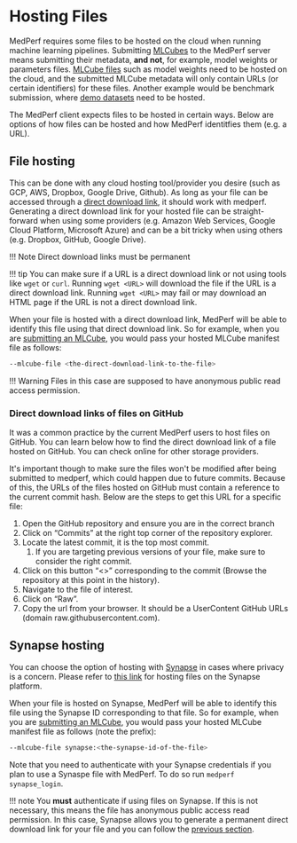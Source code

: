 # Hosting Files

MedPerf requires some files to be hosted on the cloud when running machine learning pipelines. Submitting [MLCubes](../mlcubes/mlcubes.md) to the MedPerf server means submitting their metadata, **and not**, for example, model weights or parameters files. [MLCube files](mlcube_files.md) such as model weights need to be hosted on the cloud, and the submitted MLCube metadata will only contain URLs (or certain identifiers) for these files. Another example would be benchmark submission, where [demo datasets](../getting_started/benchmark_owner_demo.md#5-hosting-the-demo-dataset) need to be hosted.

The MedPerf client expects files to be hosted in certain ways. Below are options of how files can be hosted and how MedPerf identitfies them (e.g. a URL).

## File hosting

This can be done with any cloud hosting tool/provider you desire (such as GCP, AWS, Dropbox, Google Drive, Github). As long as your file can be accessed through a [direct download link](https://en.wikipedia.org/wiki/Direct_download_link), it should work with medperf. Generating a direct download link for your hosted file can be straight-forward when using some providers (e.g. Amazon Web Services, Google Cloud Platform, Microsoft Azure) and can be a bit tricky when using others (e.g. Dropbox, GitHub, Google Drive).

!!! Note
    Direct download links must be permanent

!!! tip
    You can make sure if a URL is a direct download link or not using tools like `wget` or `curl`. Running `wget <URL>` will download the file if the URL is a direct download link. Running `wget <URL>` may fail or may download an HTML page if the URL is not a direct download link.

When your file is hosted with a direct download link, MedPerf will be able to identify this file using that direct download link. So for example, when you are [submitting an MLCube](../getting_started/model_owner_demo.md#2-submitting-the-mlcube), you would pass your hosted MLCube manifest file as follows:

```bash
--mlcube-file <the-direct-download-link-to-the-file>
```

!!! Warning
    Files in this case are supposed to have anonymous public read access permission.

### Direct download links of files on GitHub

It was a common practice by the current MedPerf users to host files on GitHub. You can learn below how to find the direct download link of a file hosted on GitHub. You can check online for other storage providers.

It's important though to make sure the files won't be modified after being submitted to medperf, which could happen due to future commits. Because of this, the URLs of the files hosted on GitHub must contain a reference to the current commit hash. Below are the steps to get this URL for a specific file:

1. Open the GitHub repository and ensure you are in the correct branch
2. Click on “Commits” at the right top corner of the repository explorer.
3. Locate the latest commit, it is the top most commit.
   1. If you are targeting previous versions of your file, make sure to consider the right commit.
4. Click on this button “&lt;>” corresponding to the commit (Browse the repository at this point in the history).
5. Navigate to the file of interest.
6. Click on “Raw”.
7. Copy the url from your browser. It should be a UserContent GitHub URLs (domain raw.githubusercontent.com).

## Synapse hosting

You can choose the option of hosting with [Synapse](https://www.synapse.org/) in cases where privacy is a concern. Please refer to [this link](https://help.synapse.org/docs/Uploading-and-Organizing-Data-Into-Projects,-Files,-and-Folders.2048327716.html) for hosting files on the Synapse platform.

When your file is hosted on Synapse, MedPerf will be able to identify this file using the Synapse ID corresponding to that file. So for example, when you are [submitting an MLCube](../getting_started/model_owner_demo.md#2-submitting-the-mlcube), you would pass your hosted MLCube manifest file as follows (note the prefix):

```bash
--mlcube-file synapse:<the-synapse-id-of-the-file>
```

Note that you need to authenticate with your Synapse credentials if you plan to use a Synaspe file with MedPerf. To do so run `medperf synapse_login`.

!!! note
    You **must** authenticate if using files on Synapse. If this is not necessary, this means the file has anonymous public access read permission. In this case, Synapse allows you to generate a permanent direct download link for your file and you can follow the [previous section](#file-hosting).

<!-- TODO: this should not be the case, it is better for the users if we fix this (easy to fix) -->
